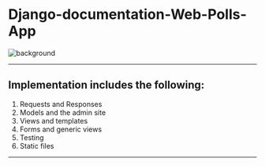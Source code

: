 # Django-documentation-Web-Polls-App
![background](https://media.tenor.com/images/6d6ca4f9717440e13665685b7c03f9ea/tenor.gif)

---

 ## Implementation includes the following:
1. Requests and Responses
1. Models and the admin site
1. Views and templates
1. Forms and generic views
1. Testing
1. Static files

---
